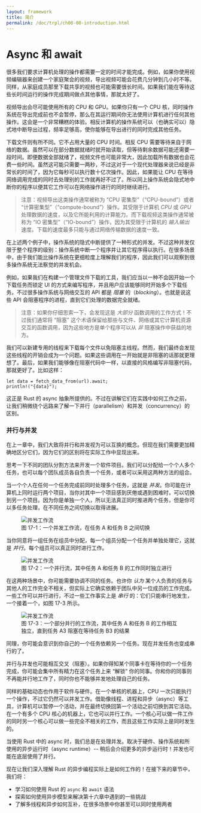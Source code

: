```yaml
---
layout: framework
title: 简介
permalink: /doc/trpl/ch00-00-introduction.html
---
```

# Async 和 await

<!-- https://github.com/rust-lang/book/blob/main/src/ch17-00-async-await.md -->
<!-- commit 3111eda07a4a4692bf69e3aaad999d840ac9c138 -->

很多我们要求计算机处理的操作都需要一定的时间才能完成。例如，如果你使用视频编辑器来创建一个家庭聚会的视频，导出视频可能会花费几分钟到几小时不等。同样，从家庭成员那里下载共享的视频也可能需要很长时间。如果我们能在等待这些长时间运行的操作完成期间做点其他事情，那就太好了。

视频导出会尽可能使用所有的 CPU 和 GPU。如果你只有一个 CPU 核，同时操作系统在导出完成前也不会暂停，那么在其运行期间你无法使用计算机进行任何其他操作。这会是一个非常糟糕的体验。相反计算机的操作系统可以（也确实可以）隐式地中断导出过程，频率足够高，使你能够在导出进行的同时完成其他任务。

下载文件则有所不同。它不占用大量的 CPU 时间。相反 CPU 需要等待来自于网络的数据。虽然可以在部分数据就绪时就开始读取，但等待剩余数据可能还需要一段时间。即便数据全部就绪了，视频文件也可能非常大，因此加载所有数据也会花费一些时间。虽然这可能只需要一两秒，不过这对于一个现代处理器来说已经是非常长的时间了，因为它每秒可以执行数十亿次操作。因此，如果能让 CPU 在等待网络调用完成的同时去处理别的工作就再好不过了。所以同上操作系统会隐式地中断你的程序以便其它工作可以在网络操作进行的同时继续进行。

> 注意：视频导出这类操作通常被称为 “CPU 密集型”（“CPU-bound”）或者 “计算密集型”（“compute-bound”）操作。其受限于计算机 *CPU* 或 *GPU* 处理数据的速度，以及它所能利用的计算能力。而下载视频这类操作通常被称为 “IO 密集型”（“IO-bound”）操作，因为其受限于计算机的 *输入输出* 速度。下载的速度最多只能与通过网络传输数据的速度一致。

在上述两个例子中，操作系统的隐式中断提供了一种形式的并发。不过这种并发仅限于整个程序的级别：操作系统中断一个程序并让其它程序得以执行。在很多场景中，由于我们能比操作系统在更细粒度上理解我们的程序，因此我们可以观察到很多操作系统无法察觉的并发机会。

例如，如果我们在构建一个管理文件下载的工具，我们应当以一种不会因开始一个下载任务而锁定 UI 的方式来编写程序，并且用户应该能够同时开始多个下载任务。不过很多操作系统与网络交互的 API 都是 *阻塞* 的（*blocking*）。也就是说这些 API 会阻塞程序的进程，直到它们处理的数据完全就绪。

> 注意：如果你仔细思索一下，会发现这是 *大部分* 函数调用的工作方式！不过我们通常将 “阻塞” 这个术语保留给那些与文件、网络或其它计算机资源交互的函数调用，因为这些地方是单个程序可以从 *非* 阻塞操作中获益的地方。

我们可以新建专用的线程来下载每个文件以免阻塞主线程。然而，我们最终会发现这些线程的开销会成为一个问题。如果这些调用在一开始就是非阻塞的话那就更理想了。最后，如果我们能够像在阻塞代码中一样，以直接的风格编写非阻塞代码，那就更好了。比如这样：

```rust,ignore,does_not_compile
let data = fetch_data_from(url).await;
println!("{data}");
```

这正是 Rust 的 async 抽象所提供的。不过在讲解它们在实践中如何工作之前，让我们稍微绕个远路来了解一下并行（parallelism）和并发（concurrency）的区别。

### 并行与并发

在上一章中，我们大致将并行和并发视为可以互换的概念。但现在我们需要更加精确地区分它们，因为它们的区别将在实际工作中显现出来。

思考一下不同的团队分割方法来开发一个软件项目。我们可以分配给一个个人多个任务，也可以每个团队成员各自负责一个任务，或者可以采用这两种方法的组合。

当一个个人在任何一个任务完成前同时处理多个任务，这就是 *并发*。你可能在计算机上同时运行两个项目，当你对其中一个项目感到厌倦或遇到困难时，可以切换到另一个项目。因为你是单独一个人，所以无法真正同时推进两个任务，但是你可以多任务处理，在不同任务之间切换以取得进展。

<figure>

<img alt="并发工作流" src="img/trpl17-01.svg" class="center" />

<figcaption>图 17-1：一个并发工作流，在任务 A 和任务 B 之间切换</figcaption>

</figure>

当你同意将一组任务在组员中分配，每一个组员分配一个任务并单独处理它，这就是 *并行*。每个组员可以真正同时进行工作。

<figure>

<img alt="并发工作流" src="img/trpl17-02.svg" class="center" />

<figcaption>图 17-2：一个并行流，其中任务 A 和任务 B 的工作同时独立进行</figcaption>

</figure>

在这两种场景中，你可能需要协调不同的任务。也许你 *认为* 某个人负责的任务与其他人的工作完全不相关，但实际上它确实依赖于团队中另一位成员的工作完成。一些工作可以并行进行，不过一些工作事实上是 *串行* 的：它们只能串行地发生，一个接着一个，如图 17-3 所示。

<figure>

<img alt="并发工作流" src="img/trpl17-03.svg" class="center" />

<figcaption>图 17-3：一个部分并行的工作流，其中任务 A 和任务 B 的工作相互独立，直到任务 A3 阻塞在等待任务 B3 的结果</figcaption>

</figure>

同理，你可能会意识到你自己的一个任务依赖另一个任务。现在并发任务也变成串行的了。

并行与并发也可能相互交叉（阻塞）。如果你得知某个同事卡在等待你的一个任务完成，你可能会集中所有精力在这个任务上来 “解锁” 你的同事。你和你的同事则不再能并行地工作了，同时你也不能够并发地处理自己的任务。

同样的基础动态也作用于软件与硬件。在一个单核的机器上，CPU 一次只能执行一个操作，不过它仍然可以并发工作。借助像线程、进程和异步（async）等工具，计算机可以暂停一个活动，并在最终切换回第一个活动之前切换到其它活动。在一个有多个 CPU 核心的机器上，它也可以并行工作。一个核心可以做一件工作的同时另一个核心可以做一些完全不相关的工作，而且这些工作实际上是同时发生的。

当使用 Rust 中的 async 时，我们总是在处理并发。取决于硬件、操作系统和所使用的异步运行时（async runtime）-- 稍后会介绍更多的异步运行时！并发也可能在底层使用了并行。

现在让我们深入理解 Rust 的异步编程实际上是如何工作的！在接下来的章节中，我们将：

- 学习如何使用 Rust 的 `async` 和 `await` 语法
- 探索如何使用异步模型来解决第十六章中遇到的一些挑战
- 了解多线程和异步如何互补，在很多场景中你甚至可以同时使用两者
